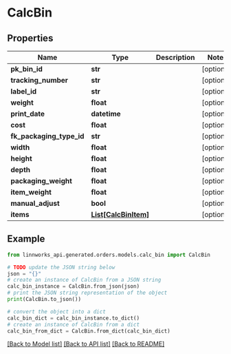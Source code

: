 # CalcBin


## Properties

Name | Type | Description | Notes
------------ | ------------- | ------------- | -------------
**pk_bin_id** | **str** |  | [optional] 
**tracking_number** | **str** |  | [optional] 
**label_id** | **str** |  | [optional] 
**weight** | **float** |  | [optional] 
**print_date** | **datetime** |  | [optional] 
**cost** | **float** |  | [optional] 
**fk_packaging_type_id** | **str** |  | [optional] 
**width** | **float** |  | [optional] 
**height** | **float** |  | [optional] 
**depth** | **float** |  | [optional] 
**packaging_weight** | **float** |  | [optional] 
**item_weight** | **float** |  | [optional] 
**manual_adjust** | **bool** |  | [optional] 
**items** | [**List[CalcBinItem]**](CalcBinItem.md) |  | [optional] 

## Example

```python
from linnworks_api.generated.orders.models.calc_bin import CalcBin

# TODO update the JSON string below
json = "{}"
# create an instance of CalcBin from a JSON string
calc_bin_instance = CalcBin.from_json(json)
# print the JSON string representation of the object
print(CalcBin.to_json())

# convert the object into a dict
calc_bin_dict = calc_bin_instance.to_dict()
# create an instance of CalcBin from a dict
calc_bin_from_dict = CalcBin.from_dict(calc_bin_dict)
```
[[Back to Model list]](../README.md#documentation-for-models) [[Back to API list]](../README.md#documentation-for-api-endpoints) [[Back to README]](../README.md)


